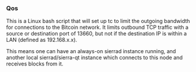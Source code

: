 ### Qos ###

This is a Linux bash script that will set up tc to limit the outgoing bandwidth for connections to the Bitcoin network. It limits outbound TCP traffic with a source or destination port of 13660, but not if the destination IP is within a LAN (defined as 192.168.x.x).

This means one can have an always-on sierrad instance running, and another local sierrad/sierra-qt instance which connects to this node and receives blocks from it.